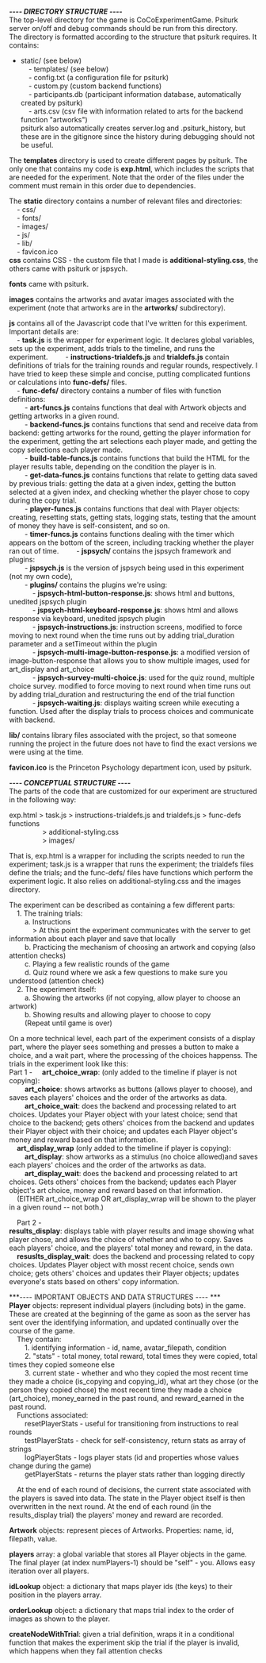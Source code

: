 ***---- DIRECTORY STRUCTURE ----***  
The top-level directory for the game is CoCoExperimentGame. Psiturk server on/off and debug commands should be run from this directory.   
The directory is formatted according to the structure that psiturk requires. It contains:&nbsp;&nbsp;&nbsp;&nbsp;
   - static/ (see below)  
&nbsp;&nbsp;&nbsp;&nbsp;- templates/ (see below)  
&nbsp;&nbsp;&nbsp;&nbsp;- config.txt (a configuration file for psiturk)  
&nbsp;&nbsp;&nbsp;&nbsp;- custom.py (custom backend functions)  
&nbsp;&nbsp;&nbsp;&nbsp;- participants.db (participant information database, automatically created by psiturk)  
&nbsp;&nbsp;&nbsp;&nbsp;- arts.csv (csv file with information related to arts for the backend function "artworks")  
psiturk also automatically creates server.log and .psiturk_history, but these are in the gitignore since the history during debugging should not be useful.   
  
The **templates** directory is used to create different pages by psiturk. The only one that contains my code is **exp.html**, which includes the scripts that are needed for the experiment. Note that the order of the files under the comment <!-- experiment logic script and files it references --> must remain in this order due to dependencies.   
  
The **static** directory contains a number of relevant files and directories:&nbsp;&nbsp;&nbsp;&nbsp;
&nbsp;&nbsp;&nbsp;&nbsp;- css/  
&nbsp;&nbsp;&nbsp;&nbsp;- fonts/  
&nbsp;&nbsp;&nbsp;&nbsp;- images/  
&nbsp;&nbsp;&nbsp;&nbsp;- js/  
&nbsp;&nbsp;&nbsp;&nbsp;- lib/  
&nbsp;&nbsp;&nbsp;&nbsp;- favicon.ico   
**css** contains CSS - the custom file that I made is **additional-styling.css**, the others came with psiturk or jspsych.   
  
**fonts** came with psiturk.   
  
**images** contains the artworks and avatar images associated with the experiment (note that artworks are in the **artworks/** subdirectory).  
  
**js** contains all of the Javascript code that I've written for this experiment. Important details are:  
&nbsp;&nbsp;&nbsp;&nbsp;- **task.js** is the wrapper for experiment logic. It declares global variables, sets up the experiment, adds trials to the timeline, and runs the experiment.&nbsp;&nbsp;&nbsp;&nbsp; 
&nbsp;&nbsp;&nbsp;&nbsp;- **instructions-trialdefs.js** and **trialdefs.js** contain definitions of trials for the training rounds and regular rounds, respectively. I have tried to keep these simple and concise, putting complicated funtions or calculations into **func-defs/** files.   
&nbsp;&nbsp;&nbsp;&nbsp;- **func-defs/** directory contains a number of files with function definitions:  
&nbsp;&nbsp;&nbsp;&nbsp;&nbsp;&nbsp;&nbsp;&nbsp;- **art-funcs.js** contains functions that deal with Artwork objects and getting artworks in a given round.   
&nbsp;&nbsp;&nbsp;&nbsp;&nbsp;&nbsp;&nbsp;&nbsp;- **backend-funcs.js** contains functions that send and receive data from backend: getting artworks for the round, getting the player information for the experiment, getting the art selections each player made, and getting the copy selections each player made.   
&nbsp;&nbsp;&nbsp;&nbsp;&nbsp;&nbsp;&nbsp;&nbsp;- **build-table-funcs.js** contains functions that build the HTML for the player results table, depending on the condition the player is in.   
&nbsp;&nbsp;&nbsp;&nbsp;&nbsp;&nbsp;&nbsp;&nbsp;- **get-data-funcs.js** contains functions that relate to getting data saved by previous trials: getting the data at a given index, getting the button selected at a given index, and checking whether the player chose to copy during the copy trial.  
&nbsp;&nbsp;&nbsp;&nbsp;&nbsp;&nbsp;&nbsp;&nbsp;- **player-funcs.js** contains functions that deal with Player objects: creating, resetting stats, getting stats, logging stats, testing that the amount of money they have is self-consistent, and so on.  
&nbsp;&nbsp;&nbsp;&nbsp;&nbsp;&nbsp;&nbsp;&nbsp;- **timer-funcs.js** contains functions dealing with the timer which appears on the bottom of the screen, including tracking whether the player ran out of time.&nbsp;&nbsp;&nbsp;&nbsp;
&nbsp;&nbsp;&nbsp;&nbsp;- **jspsych/** contains the jspsych framework and plugins:  
&nbsp;&nbsp;&nbsp;&nbsp;&nbsp;&nbsp;&nbsp;&nbsp;- **jspsych.js** is the version of jspsych being used in this experiment (not my own code),   
&nbsp;&nbsp;&nbsp;&nbsp;&nbsp;&nbsp;&nbsp;&nbsp;- **plugins/** contains the plugins we're using:  
&nbsp;&nbsp;&nbsp;&nbsp;&nbsp;&nbsp;&nbsp;&nbsp;&nbsp;&nbsp;&nbsp;&nbsp;- **jspsych-html-button-response.js**: shows html and buttons, unedited jspsych plugin  
&nbsp;&nbsp;&nbsp;&nbsp;&nbsp;&nbsp;&nbsp;&nbsp;&nbsp;&nbsp;&nbsp;&nbsp;- **jspsych-html-keyboard-response.js**: shows html and allows response via keyboard, unedited jspsych plugin  
&nbsp;&nbsp;&nbsp;&nbsp;&nbsp;&nbsp;&nbsp;&nbsp;&nbsp;&nbsp;&nbsp;&nbsp;- **jspsych-instructions.js**: instruction screens, modified to force moving to next round when the time runs out by adding trial_duration parameter and a setTimeout within the plugin  
&nbsp;&nbsp;&nbsp;&nbsp;&nbsp;&nbsp;&nbsp;&nbsp;&nbsp;&nbsp;&nbsp;&nbsp;- **jspsych-multi-image-button-response.js**: a modified version of image-button-response that allows you to show multiple images, used for art_display and art_choice  
&nbsp;&nbsp;&nbsp;&nbsp;&nbsp;&nbsp;&nbsp;&nbsp;&nbsp;&nbsp;&nbsp;&nbsp;- **jspsych-survey-multi-choice.js**: used for the quiz round, multiple choice survey. modified to force moving to next round when time runs out by adding trial_duration and restructuring the end of the trial function  
&nbsp;&nbsp;&nbsp;&nbsp;&nbsp;&nbsp;&nbsp;&nbsp;&nbsp;&nbsp;&nbsp;&nbsp;- **jspsych-waiting.js**: displays waiting screen while executing a function. Used after the display trials to process choices and communicate with backend.   
  
**lib/** contains library files associated with the project, so that someone running the project in the future does not have to find the exact versions we were using at the time.   
  
**favicon.ico** is the Princeton Psychology department icon, used by psiturk.   
  
***---- CONCEPTUAL STRUCTURE ----***  
The parts of the code that are customized for our experiment are structured in the following way:  
  
exp.html > task.js > instructions-trialdefs.js and trialdefs.js > func-defs functions  
&nbsp;&nbsp;&nbsp;&nbsp;&nbsp;&nbsp;&nbsp;&nbsp;&nbsp;&nbsp;&nbsp;&nbsp;&nbsp;&nbsp;&nbsp;&nbsp;   > additional-styling.css  
&nbsp;&nbsp;&nbsp;&nbsp;&nbsp;&nbsp;&nbsp;&nbsp;&nbsp;&nbsp;&nbsp;&nbsp;&nbsp;&nbsp;&nbsp;&nbsp;   > images/  
  
That is, exp.html is a wrapper for including the scripts needed to run the experiment; task.js is a wrapper that runs the experiment; the trialdefs files define the trials; and the func-defs/ files have functions which perform the experiment logic. It also relies on additional-styling.css and the images directory.   
  
The experiment can be described as containing a few different parts:  
&nbsp;&nbsp;&nbsp;&nbsp;1. The training trials:   
&nbsp;&nbsp;&nbsp;&nbsp;&nbsp;&nbsp;&nbsp;&nbsp;a. Instructions  
&nbsp;&nbsp;&nbsp;&nbsp;&nbsp;&nbsp;&nbsp;&nbsp;&nbsp;&nbsp;&nbsp;&nbsp;> At this point the experiment communicates with the server to get information about each player and save that locally  
&nbsp;&nbsp;&nbsp;&nbsp;&nbsp;&nbsp;&nbsp;&nbsp;b. Practicing the mechanism of choosing an artwork and copying (also attention checks)  
&nbsp;&nbsp;&nbsp;&nbsp;&nbsp;&nbsp;&nbsp;&nbsp;c. Playing a few realistic rounds of the game  
&nbsp;&nbsp;&nbsp;&nbsp;&nbsp;&nbsp;&nbsp;&nbsp;d. Quiz round where we ask a few questions to make sure you understood (attention check)  
&nbsp;&nbsp;&nbsp;&nbsp;2. The experiment itself:   
&nbsp;&nbsp;&nbsp;&nbsp;&nbsp;&nbsp;&nbsp;&nbsp;a. Showing the artworks (if not copying, allow player to choose an artwork)  
&nbsp;&nbsp;&nbsp;&nbsp;&nbsp;&nbsp;&nbsp;&nbsp;b. Showing results and allowing player to choose to copy  
&nbsp;&nbsp;&nbsp;&nbsp;&nbsp;&nbsp;&nbsp;&nbsp;(Repeat until game is over)  
  
On a more technical level, each part of the experiment consists of a display part, where the player sees something and presses a button to make a choice, and a wait part, where the processing of the choices happenss. The trials in the experiment look like this:  
  Part 1 -&nbsp;&nbsp;&nbsp;&nbsp;
  **art_choice_wrap**: (only added to the timeline if player is not copying):   
&nbsp;&nbsp;&nbsp;&nbsp;&nbsp;&nbsp;&nbsp;&nbsp;**art_choice**: shows artworks as buttons (allows player to choose), and saves each players' choices and the order of the artworks as data.   
&nbsp;&nbsp;&nbsp;&nbsp;&nbsp;&nbsp;&nbsp;&nbsp;**art_choice_wait**: does the backend and processing related to art choices. Updates your Player object with your latest choice; send that choice to the backend; gets others' choices from the backend and updates their Player object with their choice; and updates each Player object's money and reward based on that information.   
&nbsp;&nbsp;&nbsp;&nbsp;**art_display_wrap** (only added to the timeline if player is copying):   
&nbsp;&nbsp;&nbsp;&nbsp;&nbsp;&nbsp;&nbsp;&nbsp;**art_display**: show artworks as a stimulus (no choice allowed)and saves each players' choices and the order of the artworks as data.   
&nbsp;&nbsp;&nbsp;&nbsp;&nbsp;&nbsp;&nbsp;&nbsp;**art_display_wait**: does the backend and processing related to art choices. Gets others' choices from the backend; updates each Player object's art choice, money and reward based on that information.   
&nbsp;&nbsp;&nbsp;&nbsp;(EITHER art_choice_wrap OR art_display_wrap will be shown to the player in a given round -- not both.)   
  
&nbsp;&nbsp;&nbsp;&nbsp;Part 2 -   
**results_display**: displays table with player results and image showing what player chose, and allows the choice of whether and who to copy. Saves each players' choice, and the players' total money and reward, in the data.   
&nbsp;&nbsp;&nbsp;&nbsp;**resuslts_display_wait**: does the backend and processing related to copy choices. Updates Player object with mosst recent choice, sends own choice; gets others' choices and updates their Player objects; updates everyone's stats based on others' copy information.   
  
***---- IMPORTANT OBJECTS AND DATA STRUCTURES ---- ***  
**Player** objects: represent individual players (including bots) in the game. These are created at the beginning of the game as soon as the server has sent over the identifying information, and updated continually over the course of the game.   
&nbsp;&nbsp;&nbsp;&nbsp;They contain:  
&nbsp;&nbsp;&nbsp;&nbsp;&nbsp;&nbsp;&nbsp;&nbsp;1. identifying information - id, name, avatar_filepath, condition  
&nbsp;&nbsp;&nbsp;&nbsp;&nbsp;&nbsp;&nbsp;&nbsp;2. "stats" - total money, total reward, total times they were copied, total times they copied someone else   
&nbsp;&nbsp;&nbsp;&nbsp;&nbsp;&nbsp;&nbsp;&nbsp;3. current state - whether and who they copied the most recent time they made a choice (is_copying and copying_id), what art they chose (or the person they copied chose) the most recent time they made a choice (art_choice), money_earned in the past round, and reward_earned in the past round.   
&nbsp;&nbsp;&nbsp;&nbsp;Functions associated:  
&nbsp;&nbsp;&nbsp;&nbsp;&nbsp;&nbsp;&nbsp;&nbsp;resetPlayerStats - useful for transitioning from instructions to real rounds   
&nbsp;&nbsp;&nbsp;&nbsp;&nbsp;&nbsp;&nbsp;&nbsp;testPlayerStats - check for self-consistency, return stats as array of strings  
&nbsp;&nbsp;&nbsp;&nbsp;&nbsp;&nbsp;&nbsp;&nbsp;logPlayerStats - logs player stats (id and properties whose values change during the game)  
&nbsp;&nbsp;&nbsp;&nbsp;&nbsp;&nbsp;&nbsp;&nbsp;getPlayerStats - returns the player stats rather than logging directly   
  
&nbsp;&nbsp;&nbsp;&nbsp;At the end of each round of decisions, the current state associated with the players is saved into data. The state in the Player object itself is then overwritten in the next round. At the end of each round (in the results_display trial) the players' money and reward are recorded.   
  
**Artwork** objects: represent pieces of Artworks. Properties: name, id, filepath, value.   
  
**players** array: a global variable that stores all Player objects in the game. The final player (at index numPlayers-1) should be "self" - you. Allows easy iteration over all players.   
  
**idLookup** object: a dictionary that maps player ids (the keys) to their position in the players array.   
  
**orderLookup** object: a dictionary that maps trial index to the order of images as shown to the player.   
  
**createNodeWithTrial**: given a trial definition, wraps it in a conditional function that makes the experiment skip the trial if the player is invalid, which happens when they fail attention checks